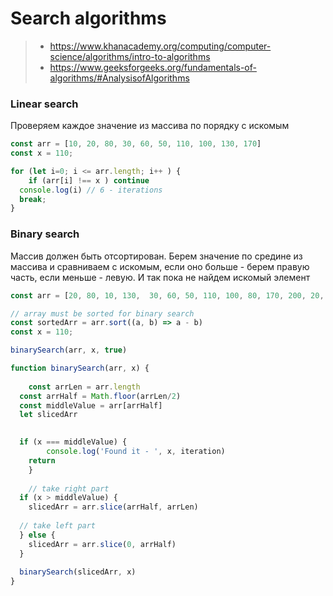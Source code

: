 # Search algorithms

> * https://www.khanacademy.org/computing/computer-science/algorithms/intro-to-algorithms
> * https://www.geeksforgeeks.org/fundamentals-of-algorithms/#AnalysisofAlgorithms


### Linear search
Проверяем каждое значение из массива по порядку с искомым

```js
const arr = [10, 20, 80, 30, 60, 50, 110, 100, 130, 170]
const x = 110;

for (let i=0; i <= arr.length; i++ ) {
	if (arr[i] !== x ) continue
  console.log(i) // 6 - iterations
  break;
}
```

### Binary search
Массив должен быть отсортирован. Берем значение по средине из массива и сравниваем с искомым, если оно больше - берем правую часть, если меньше - левую. 
И так пока не найдем искомый элемент


```js
const arr = [20, 80, 10, 130,  30, 60, 50, 110, 100, 80, 170, 200, 20, 80, 10, 130,  30, 60, 50, 20, 80, 10, 130,  30, 60, 50, 20, 80, 10, 130,  30, 60, 50]

// array must be sorted for binary search
const sortedArr = arr.sort((a, b) => a - b)
const x = 110;

binarySearch(arr, x, true)

function binarySearch(arr, x) {
	
	const arrLen = arr.length
  const arrHalf = Math.floor(arrLen/2)
  const middleValue = arr[arrHalf]
  let slicedArr

  
  if (x === middleValue) {
		console.log('Found it - ', x, iteration)
    return 
	}
	
	// take right part
  if (x > middleValue) {
  	slicedArr = arr.slice(arrHalf, arrLen)
    
  // take left part  
  } else {
  	slicedArr = arr.slice(0, arrHalf)
  }
	
  binarySearch(slicedArr, x)
}

```
